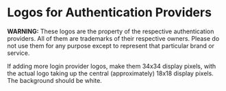 # Logos for Authentication Providers #

**WARNING:** These logos are the property of the respective authentication 
providers. All of them are trademarks of their respective owners. Please do not 
use them for any purpose except to represent that particular brand or service.

If adding more login provider logos, make them 34x34 display pixels, with the 
actual logo taking up the central (approximately) 18x18 display pixels. The 
background should be white.
